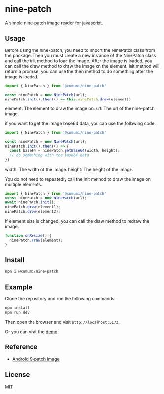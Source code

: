 # nine-patch
A simple nine-patch image reader for javascript.

## Usage
Before using the nine-patch, you need to import the NinePatch class from the package. 
Then you must create a new instance of the NinePatch class and call the init method to load the image. 
After the image is loaded, you can call the draw method to draw the image on the element.
Init method will return a promise, you can use the then method to do something after the image is loaded.
```javascript
import { NinePatch } from '@xumumi/nine-patch'

const ninePatch = new NinePatch(url);
ninePatch.init().then(() => this.ninePatch.draw(element))
```
element: The element to draw the image on.
url: The url of the nine-patch image.

if you want to get the image base64 data, you can use the following code:
```javascript
import { NinePatch } from '@xumumi/nine-patch'

const ninePatch = new NinePatch(url);
ninePatch.init().then(() => {
  const base64 = ninePatch.getBase64(width, height);
  // do something with the base64 data
})
```
width: The width of the image.
height: The height of the image.

You do not need to repeatedly call the init method to draw the image on multiple elements.
```javascript
import { NinePatch } from '@xumumi/nine-patch'
const ninePatch = new NinePatch(url);
await ninePatch.init();
ninePatch.draw(element1);
ninePatch.draw(element2);
```

If element size is changed, you can call the draw method to redraw the image.
```javascript
function onResize() {
  ninePatch.draw(element);
}
```

## Install
```bash
npm i @xumumi/nine-patch
```

## Example
Clone the repository and run the following commands:
```bash
npm install
npm run dev
```
Then open the browser and visit `http://localhost:5173`.

Or you can visit the [demo](https://codepen.io/XUMUMI/full/bGJMvqJ).

## Reference
- [Android 9-patch image](https://developer.android.com/guide/topics/graphics/drawables#nine-patch)

## License
[MIT](https://opensource.org/licenses/MIT)
